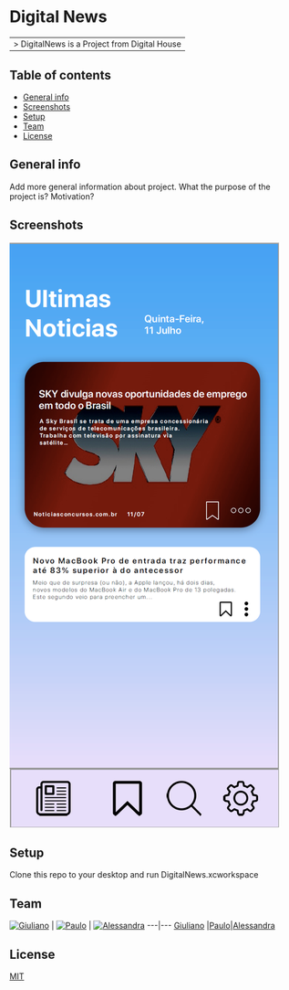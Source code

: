 # Digital News
<table>
<tr>
<td>
  > DigitalNews is a Project from Digital House
</td>
</tr>
</table>

## Table of contents
* [General info](#general-info)
* [Screenshots](#screenshots)
* [Setup](#setup)
* [Team](#team)
* [License](#license)

## General info
Add more general information about project. What the purpose of the project is? Motivation?

## Screenshots
![Example screenshot](./img/screenshot.png)

## Setup
Clone this repo to your desktop and run DigitalNews.xcworkspace

## Team

[![Giuliano](https://avatars1.githubusercontent.com/u/45433850?s=144&v=4)](https://github.com/giulianoaccorsi)  | [![Paulo](https://avatars2.githubusercontent.com/u/10238114?s=144&v=4)](https://github.com/paulopr4) | [![Alessandra ](https://avatars2.githubusercontent.com/u/33076679?s=144&v=4)](https://github.com/aledocarmoo)
---|---
[Giuliano](https://github.com/giulianoaccorsi) |[Paulo](https://github.com/paulopr4)|[Alessandra](https://github.com/aledocarmoo)


## License
[MIT](https://choosealicense.com/licenses/mit/)



